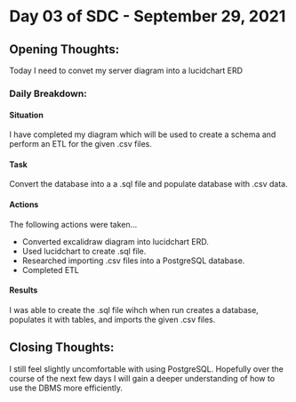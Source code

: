 # Day 03 of SDC - September 29, 2021

## Opening Thoughts:

Today I need to convet my server diagram into a lucidchart ERD

### Daily Breakdown:

#### Situation

I have completed my diagram which will be used to create a schema and perform an ETL for the given .csv files.

#### Task

Convert the database into a a .sql file and populate database with .csv data.

#### Actions

The following actions were taken...

- Converted excalidraw diagram into lucidchart ERD.
- Used lucidchart to create .sql file.
- Researched importing .csv files into a PostgreSQL database.
- Completed ETL

#### Results

I was able to create the .sql file wihch when run creates a database, populates it with tables, and imports the given .csv files.

## Closing Thoughts:

I still feel slightly uncomfortable with using PostgreSQL. Hopefully over the course of the next few days I will gain a deeper understanding of how to use the DBMS more efficiently.